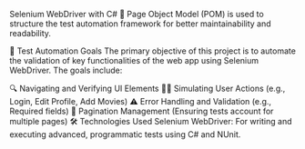 Selenium WebDriver with C#
🚀 Page Object Model (POM) is used to structure the test automation framework for better maintainability and readability.

🎯 Test Automation Goals
The primary objective of this project is to automate the validation of key functionalities of the web app using Selenium WebDriver. The goals include:

🔍 Navigating and Verifying UI Elements
🧑‍💻 Simulating User Actions (e.g., Login, Edit Profile, Add Movies)
⚠️ Error Handling and Validation (e.g., Required fields)
📄 Pagination Management (Ensuring tests account for multiple pages)
🛠️ Technologies Used
Selenium WebDriver:
For writing and executing advanced, programmatic tests using C# and NUnit.
